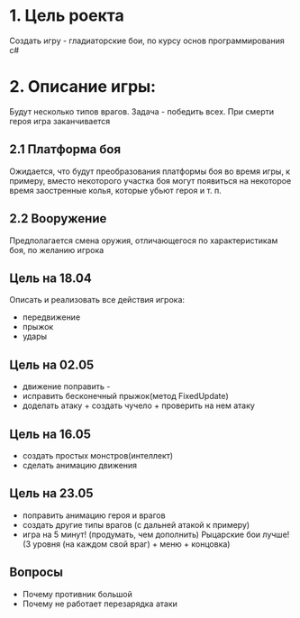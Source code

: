 
# 1. Цель роекта
Создать игру - гладиаторские бои, по курсу основ программирования c#
# 2. Описание игры:
Будут несколько типов врагов. Задача - победить всех. При смерти героя игра заканчивается
## 2.1 Платформа боя
Ожидается, что будут преобразования платформы боя во время игры, к примеру, вместо некоторого участка боя могут появиться на некоторое время заостренные колья, которые убьют героя и т. п.
## 2.2 Вооружение
Предполагается смена оружия, отличающегося по характеристикам боя, по желанию игрока


## Цель на 18.04 ##
Описать и реализовать все действия игрока:
- передвижение
- прыжок
- удары 

## Цель на 02.05 ##
- движение поправить -
- исправить бесконечный прыжок(метод FixedUpdate)
- доделать атаку + создать чучело + проверить на нем атаку

## Цель на 16.05 ##
- создать простых монстров(интеллект)
- сделать анимацию движения

## Цель на 23.05 ##
- поправить анимацию героя и врагов
- создать другие типы врагов (с дальней атакой к примеру)
- игра на 5 минут! (продумать, чем дополнить) Рыцарские бои лучше! (3 уровня (на каждом свой враг) + меню + концовка)

## Вопросы ##
- Почему противник большой
- Почему не работает перезарядка атаки
